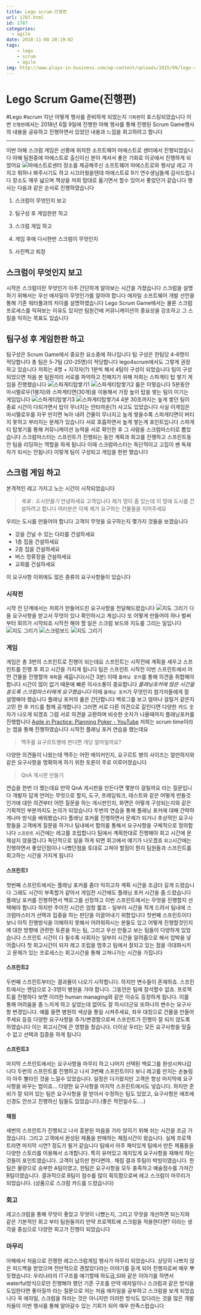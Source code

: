 ```yaml
---
title: Lego scrum-진행편
url: 1787.html
id: 1787
categories:
  - agile
date: 2018-11-08 20:19:02
tags:
	- lego
	- scrum
	- agile
img: http://www.plays-in-business.com/wp-content/uploads/2015/09/lego-scrum-city-2.jpg
---
```


Lego Scrum Game(진행편)
====================

#Lego #scrum 지난 어떻게 행사를 준비하게 되었는지 `기획편`이 포스팅되었습니다 이번 `진행편`에서는 2018년 6월 9일에 진행한 아해 행사를 통해 진행된 Scrum Game행사의 내용을 공유하고 진행하면서 있었던 내용과 느낌을 회고하려고 합니다

* * *

이번 아해 스크럼 게임은 선릉에 위치한 소프트웨어 마에스트로 센터에서 진행되었습니다 아해 팀원중에 마에스트로 출신이신 분이 계셔서 좋은 기회로 이곳에서 진행하게 되었어요 ![마에스트로센터](http://www.plays-in-business.com/wp-content/uploads/2015/09/lego-scrum-city-2.jpg) 장소를 제공해주신 소프트웨어 마에스트로와 행사날 레고 가지고 뭐하나 봐주시기도 하고 시끄러웠을텐데 마에스트로 9기 연수생님들께 감사드립니다 장소도 매우 넓으며 책상을 저희 맘대로 옮기면서 할수 있어서 좋았던거 같습니다 행사는 다음과 같은 순서로 진행하였습니다

1.  스크럼이 무엇인지 보고
    
2.  팀구성 후 게임한판 하고
    
3.  스크럼 게임 하고
    
4.  게임 후에 다시한번 스크럼이 무엇인지
    
5.  사진찍고 퇴장
    

스크럼이 무엇인지 보고
------------

시작은 스크럼이란 무엇인가 아주 간단하게 알아보는 시간을 가졌습니다 스크럼을 설명하기 위해서는 우선 애자일이 무엇인가를 알아야 합니다 애자일 소프트웨어 개발 선언을 통해 기존 워터풀과의 차이를 설명하였습니다 Lego Scrum Game에서는 물론 스크럼 프로세스를 익혀보는 이유도 있지만 팀원간에 커뮤니케이션의 중요성을 강조하고 그 스킬을 익히는 목표도 있습니다

팀구성 후 게임한판 하고
-------------

팀구성은 Scrum Game에서 중요한 요소중에 하나입니다 팀 구성은 한팀당 4-6명이 적당합니다 총 팀은 5-7팀 (20-25명)이 적당합니다 lego4scrum에서도 그렇게 권장하고 있습니다 저희는 4명 + 지각자(?) 1분씩 해서 4팀이 구성이 되었습니다 팀이 구성되었으면 처음 본 팀원끼리 서로를 파악하고 친해지기 위해 저희는 스파게티 탑 쌓기 게임을 진행했습니다 ![스파게티탑쌓기1](https://raw.githubusercontent.com/devload/devload.github.io/master/assert/image/ahea_lego_scrum2/2.jpg) ![스파게티탑쌓기2](https://raw.githubusercontent.com/devload/devload.github.io/master/assert/image/ahea_lego_scrum2/3.jpg) 룰은 이렇습니다 5분동안 마시멜로우(1봉지)와 스파게티면(30개)을 이용해서 가장 높이 탑을 쌓는 팀이 이기는 게임입니다 ![스파게티탑쌓기3](https://raw.githubusercontent.com/devload/devload.github.io/master/assert/image/ahea_lego_scrum2/3.jpg) ![스파게티탑쌓기4](https://raw.githubusercontent.com/devload/devload.github.io/master/assert/image/ahea_lego_scrum2/4.jpg) 4분 30초까지는 높게 쌓던 팀이 종료 시간이 다되가면서 탑이 무너지는 안타까운(?) 사고도 있었습니다 사실 이게임은 마시멜로우를 자꾸 만지면 녹아 내려 건물이 무너지고 높게 쌓을수록 스파게티면이 버티지 못하고 부러지는 문제가 있습니다 서로 호흡하면서 높게 쌓는게 포인트입니다 스파게티 탑쌓기를 통해 커뮤니케이션 능력을 서로 확인한 후 그 사람을 스크럼마스터로 뽑았습니다 스크럼마스터는 스프린트가 진행되는 동안 계획과 회고를 진행하고 스프린트동안 팀을 리딩하는 역할을 하게 됩니다 이때 스크럼마스터는 독단적이고 고집이 쎈 독재자가 되서는 안됩니다 이렇게 팀이 구성되고 게임을 한판 했습니다

스크럼 게임 하고
---------

본격적인 레고 가지고 노는 시간이 시작되었습니다

> _목표 : 도시만들기_ 안녕하세요 고객입니다 제가 땅이 좀 있는데 이 땅에 도시를 건설하려고 합니다 여러분은 이제 제가 요구하는 건물들을 지어주세요

우리는 도시를 만들어야 합니다 고객이 무엇을 요구하는지 몇가지 것들을 보겠습니다

*   강을 건널 수 있는 다리를 건설하세요
*   1층 집을 건설하세요
*   2층 집을 건설하세요
*   버스 정류장을 건설하세요
*   교회를 건설하세요

이 요구사항 이외에도 많은 종류의 요구사항들이 있습니다

### 시작전

시작 전 단계에서는 저희가 만들어드린 요구사항을 전달해드렸습니다 ![지도 그리기](https://raw.githubusercontent.com/devload/devload.github.io/master/assert/image/ahea_lego_scrum2/6.jpg) 다들 요구사항을 받고서 무엇이 있나 확인하시고 계십니다 또 어떻게 만들어야 하나 벌써부터 회의가 시작되죠 시작전 해야 할 일은 스크럼 보드와 지도를 그리는 일입니다 ![지도 그리기](https://raw.githubusercontent.com/devload/devload.github.io/master/assert/image/ahea_lego_scrum2/10.jpg) ![스크럼보드](https://raw.githubusercontent.com/devload/devload.github.io/master/assert/image/ahea_lego_scrum2/11.jpg) ![지도 그리기](https://raw.githubusercontent.com/devload/devload.github.io/master/assert/image/ahea_lego_scrum2/9.jpg)

### 게임

게임은 총 3번의 스프린트로 진행이 되는데요 스프린트는 시작전에 계획을 세우고 스프린트를 진행 후 회고 시간을 가지게 됩니다 팀은 스프린트 시작전 이번 스프린트에서 어떤 건물을 진행할까 `계획`을 세웁니다(시간 3분) 이때 `플래닝 포커`를 통해 의견을 취합해야 합니다 시간이 많이 없기 때문에 빠른 의사소통이 중요합니다 _플래닝포커에 많은 시간을 쏟도록 스크럼마스터에게 요구했습니다_ 이때 `플래닝 포커`가 무엇인지 참가자들에게 잘 설명해야 했습니다 플래닝 포커의 룰은 간단합니다 백로그를 보고 얼마나 걸릴거 같은지 고민 한 후 카드를 함께 공개합니다 그러면 서로 다른 의견으로 갈린다면 다양한 카드 숫자가 나오게 되겠죠 그럼 서로 의견을 교환하며 비슷한 숫자가 나올때까지 플래닝포커를 진행합니다 [Agile in Practice: Planning Poker - YouTube](https://www.youtube.com/watch?v=0FbnCWWg_NY&t=169s) 저희는 scrum time이라는 앱을 통해 진행하였습니다 시작전 플래닝 포커 연습을 했는데요

> 맥주를 요구르트병에 판다면 개당 얼마일까요?

다양한 의견들이 나왔는데 맥주는 어떤 메이커인지, 요구르트 병의 사이즈는 얼만하지와 같은 요구사항을 명확하게 하기 위한 토론이 주로 이루어졌습니다

> QnA 게시판 만들기

연습을 한번 더 했는데요 만약 QnA 게시판을 만든다면 몇분이 걸릴까요 라는 질문입니다 개발자 답게 언어는 무엇으로 할지, 도구, 프레임워크, 테스트와 같은 어떻게 만들것인가에 대한 의견부터 어떤 질문을 하는 게시판인지, 화면은 어떻게 구성되는지와 같은 기획적인 부분까지도 논의가 되었습니다 두번의 연습을 통해 플래닝 포커에 대해 간략하게나마 방식을 배워봤습니다 플래닝 포커를 진행하면서 문제가 되거나 추상적인 요구사항들을 고객에게 질문을 하거나 팀내에서 합의를 통해서 요구사항을 구체적으로 정의합니다 `스프린트` 시간에는 레고를 조립합니다 팀에서 계획한대로 진행해야 회고 시간에 문제삼지 않을껍니다 독단적으로 일을 하게 되면 회고에서 얘기가 나오겠죠 `회고`시간에는 진행하면서 좋았던점이나 나빴던점을 토대로 고쳐야 할점이 뭔지 팀원들과 스프린트를 회고하는 시간을 가지게 됩니다

#### 스프린트1

첫번째 스프린트에서는 플래닝 포커를 좀더 익히고자 계획 시간을 조금더 길게 드렸습니다 그래도 시간이 부족할거 같아서 게임전 시간에도 플래닝 포커 시간을 좀 드렸습니다 플래닝 포커를 진행하면서 백로그를 선정하고 이번 스프린트에서는 무엇을 진행할지 선택해야 합니다 하지만 주어진 시간은 엄청 짧죠 \- 일부러 시간을 적게 드려서 팀내에 스크럼마스터가 선택과 집중을 하는 판단을 이끌어내기 위함입니다 첫번째 스프린트이다보니 아직 진행방식을 이해하지 못해서 어려워하시는 분들도 있고 어떻게 진행할것인지에 대한 방향에 관련한 토론을 하는 팀, 그리고 우선 만들고 보는 팀들이 다양하게 있었습니다 스프린트 시간이 다 될수록 사회자는 일부러 시간을 알려줌으로 해서 압박을 넣어줍니다 첫 회고시간이 되자 레고 조립을 멈추고 팀에서 잘되고 있는 점을 극대화시키고 문제가 있는 프로세스는 회고시간을 통해 고쳐나가는 시간을 가집니다

#### 스프린트2

두번째 스프린트부터는 결과물이 나오기 시작합니다. 하지만 변수들이 존재하죠. 스프린트에서는 랜덤으로 2-3명이 병원을 가야 합니다. 그동안은 팀에 참석할수 없죠. 프로젝트를 진행하다 보면 이러한 human managing와 같은 이슈도 등장하게 됩니다. 이를 통해 어려움을 좀 느끼게 하고 싶었는데 없어도 잘 하시더군요 또하나의 변수는 요구사항 변경입니다. 예를 들면 병원의 색상을 통일 시켜주세요, 좌우 대칭으로 건물을 만들어주세요 등등 다양한 요구사항을 추가/변경함으로써 스프린트가 진행이 잘 되지 않도록 하였습니다 이는 회고시간에 큰 영향을 줬습니다. 더이상 우리는 모든 요구사항을 맞출 수 없고 선택과 집중을 하게 됩니다

#### 스프린트3

마지막 스프린트에서는 요구사항을 마무리 하고 나머지 선택된 백로그를 완성시켜나갑니다 두번의 스프린트를 진행하고 나서 3번째 스프린트이다 보니 레고를 만지는 손놀림이 아주 빨라진 것을 느낄수 있었습니다. 일정은 다가왔지만 고객은 항상 마지막에 요구사항을 바꾸는 법이죠... 다양한 요구사항을 마지막 스프린트에서도 넣습니다. 하지만 준비가 잘 되어 있는 팀은 요구사항을 잘 받아서 수정하는 팀도 있었고, 요구사항은 애초에 신경도 안쓰고 진행하신 팀들도 있었습니다.(좋은 작전일수도....)

#### 채점

세번의 스프린트가 진행되고 나서 흥분된 마음을 가라 앉히기 위해 쉬는 시간을 조금 가졌습니다. 그리고 고객에서 완성된 제품을 판매하는 채점시간이 왔습니다. 실제 프로젝트라면 마지막 시연? 정도가 될거 같습니다 팀에서 아주 재미있게 팀에서 만든 제품들을 다양한 스토리를 이용해서 소개합니다. 특히 유머있고 재치있게 요구사항을 재해석 하는 것들이 포인트였습니다. 고객이 납득만 한다면야.. 채점 결과 투팀이 박빙이였습니다. 한팀은 물량으로 승부한 A팀이였고, 한팀은 요구사항을 모두 충족하고 예술점수를 가져간 B팀이였습니다. 결과적으로 B팀이 점수를 많이 획득함으로써 레고 스크럼이 마무리가 되었습니다. (상품으로 스크럼 카드를 드렸습니다)

### 회고

레고스크럼을 통해 무엇이 좋았고 무엇이 나빴는지, 그리고 무엇을 개선하면 되는지와 같은 기본적인 회고 부터 팀원들끼리 만약 프로젝트에 스크럼을 적용한다면? 이라는 생각을 중심으로 다양한 회고가 진행이 되었습니다

### 마무리

아해에서 처음으로 진행한 레고스크럼게임 행사가 마무리 되었습니다. 상당히 나쁘지 않은 피드백을 받았으며 전반적으로 괜찮았다라는 이야기를 듣게 되어 진행자로써 매우 뿌듯했습니다. 우리나라의 IT구조를 얘기할때 하도급,SI와 같은 이야기를 하면서 waterful방식으로만 진행해야 했던 기존 구조를 만약 애자일이나 스크럼과 같은 방식을 도입한다면 좋아질까 라는 질문으로 저는 처음 애자일을 공부하고 스크럼을 보게 되었습니다 꼭 애자일, 스크럼을 하라는 것은 아니지만 이러한 방식도 있다라는 것을 많은 개발자들이 이번 행사를 통해 알아갈수 있는 기회가 되어 매우 만족스럽습니다